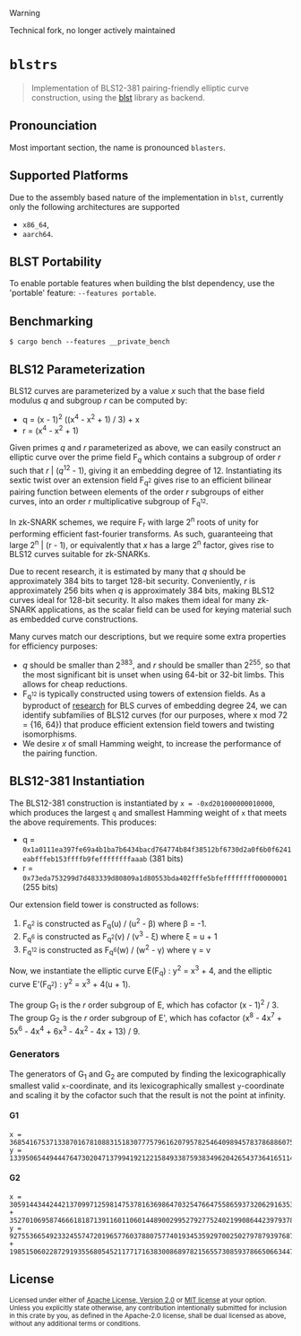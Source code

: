 > [!WARNING]
> Technical fork, no longer actively maintained

# `blstrs`

> Implementation of BLS12-381 pairing-friendly elliptic curve construction, using the [blst](https://github.com/supranational/blst) library as backend.

## Pronounciation

Most important section, the name is pronounced `blasters`.

## Supported Platforms

Due to the assembly based nature of the implementation in `blst`, currently only the following architectures are supported

- `x86_64`,
- `aarch64`.

## BLST Portability

To enable portable features when building the blst dependency, use the 'portable' feature: `--features portable`.


## Benchmarking

```
$ cargo bench --features __private_bench
```


## BLS12 Parameterization

BLS12 curves are parameterized by a value *x* such that the base field modulus *q* and subgroup *r* can be computed by:

* q = (x - 1)<sup>2</sup> ((x<sup>4</sup> - x<sup>2</sup> + 1) / 3) + x
* r = (x<sup>4</sup> - x<sup>2</sup> + 1)

Given primes *q* and *r* parameterized as above, we can easily construct an elliptic curve over the prime field F<sub>*q*</sub> which contains a subgroup of order *r* such that *r* | (*q*<sup>12</sup> - 1), giving it an embedding degree of 12. Instantiating its sextic twist over an extension field F<sub>q<sup>2</sup></sub> gives rise to an efficient bilinear pairing function between elements of the order *r* subgroups of either curves, into an order *r* multiplicative subgroup of F<sub>q<sup>12</sup></sub>.

In zk-SNARK schemes, we require F<sub>r</sub> with large 2<sup>n</sup> roots of unity for performing efficient fast-fourier transforms. As such, guaranteeing that large 2<sup>n</sup> | (r - 1), or equivalently that *x* has a large 2<sup>n</sup> factor, gives rise to BLS12 curves suitable for zk-SNARKs.

Due to recent research, it is estimated by many that *q* should be approximately 384 bits to target 128-bit security. Conveniently, *r* is approximately 256 bits when *q* is approximately 384 bits, making BLS12 curves ideal for 128-bit security. It also makes them ideal for many zk-SNARK applications, as the scalar field can be used for keying material such as embedded curve constructions.

Many curves match our descriptions, but we require some extra properties for efficiency purposes:

* *q* should be smaller than 2<sup>383</sup>, and *r* should be smaller than 2<sup>255</sup>, so that the most significant bit is unset when using 64-bit or 32-bit limbs. This allows for cheap reductions.
* F<sub>q<sup>12</sup></sub> is typically constructed using towers of extension fields. As a byproduct of [research](https://eprint.iacr.org/2011/465.pdf) for BLS curves of embedding degree 24, we can identify subfamilies of BLS12 curves (for our purposes, where x mod 72 = {16, 64}) that produce efficient extension field towers and twisting isomorphisms.
* We desire *x* of small Hamming weight, to increase the performance of the pairing function.

## BLS12-381 Instantiation

The BLS12-381 construction is instantiated by `x = -0xd201000000010000`, which produces the largest `q` and smallest Hamming weight of `x` that meets the above requirements. This produces:

* q = `0x1a0111ea397fe69a4b1ba7b6434bacd764774b84f38512bf6730d2a0f6b0f6241eabfffeb153ffffb9feffffffffaaab` (381 bits)
* r = `0x73eda753299d7d483339d80809a1d80553bda402fffe5bfeffffffff00000001` (255 bits)

Our extension field tower is constructed as follows:

1. F<sub>q<sup>2</sup></sub> is constructed as F<sub>q</sub>(u) / (u<sup>2</sup> - β) where β = -1.
2. F<sub>q<sup>6</sup></sub> is constructed as F<sub>q<sup>2</sup></sub>(v) / (v<sup>3</sup> - ξ) where ξ = u + 1
3. F<sub>q<sup>12</sup></sub> is constructed as F<sub>q<sup>6</sup></sub>(w) / (w<sup>2</sup> - γ) where γ = v

Now, we instantiate the elliptic curve E(F<sub>q</sub>) : y<sup>2</sup> = x<sup>3</sup> + 4, and the elliptic curve E'(F<sub>q<sup>2</sup></sub>) : y<sup>2</sup> = x<sup>3</sup> + 4(u + 1).

The group G<sub>1</sub> is the *r* order subgroup of E, which has cofactor (x - 1)<sup>2</sup> / 3. The group G<sub>2</sub> is the *r* order subgroup of E', which has cofactor (x<sup>8</sup> - 4x<sup>7</sup> + 5x<sup>6</sup> - 4x<sup>4</sup> + 6x<sup>3</sup> - 4x<sup>2</sup> - 4x + 13) / 9.

### Generators

The generators of G<sub>1</sub> and G<sub>2</sub> are computed by finding the lexicographically smallest valid `x`-coordinate, and its lexicographically smallest `y`-coordinate and scaling it by the cofactor such that the result is not the point at infinity.

#### G1

```
x = 3685416753713387016781088315183077757961620795782546409894578378688607592378376318836054947676345821548104185464507
y = 1339506544944476473020471379941921221584933875938349620426543736416511423956333506472724655353366534992391756441569
```

#### G2

```
x = 3059144344244213709971259814753781636986470325476647558659373206291635324768958432433509563104347017837885763365758*u + 352701069587466618187139116011060144890029952792775240219908644239793785735715026873347600343865175952761926303160
y = 927553665492332455747201965776037880757740193453592970025027978793976877002675564980949289727957565575433344219582*u + 1985150602287291935568054521177171638300868978215655730859378665066344726373823718423869104263333984641494340347905
```

## License

<sup>
Licensed under either of <a href="LICENSE-APACHE">Apache License, Version
2.0</a> or <a href="LICENSE-MIT">MIT license</a> at your option.
</sup>

<br/>

<sub>
Unless you explicitly state otherwise, any contribution intentionally submitted
for inclusion in this crate by you, as defined in the Apache-2.0 license, shall
be dual licensed as above, without any additional terms or conditions.
</sub>
